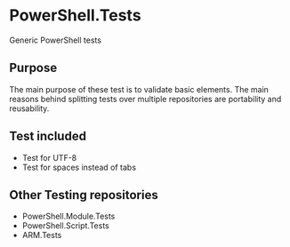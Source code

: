 # PowerShell.Tests
Generic PowerShell tests

## Purpose
The main purpose of these test is to validate basic elements.
The main reasons behind splitting tests over multiple repositories are portability and reusability.

## Test included
* Test for UTF-8
* Test for spaces instead of tabs

## Other Testing repositories
* PowerShell.Module.Tests
* PowerShell.Script.Tests
* ARM.Tests
